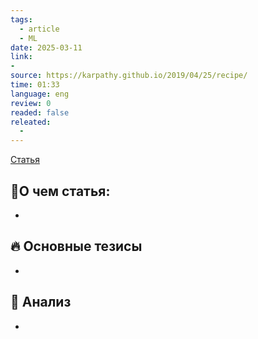```yaml
---
tags:
  - article
  - ML
date: 2025-03-11
link:
-
source: https://karpathy.github.io/2019/04/25/recipe/
time: 01:33
language: eng
review: 0
readed: false
releated:
  - 
---
```

[Статья](https://karpathy.github.io/2019/04/25/recipe/)

## 📝О чем статья:   
-

## 🔥 Основные тезисы  
-  


## 🔎 Анализ  
-  



